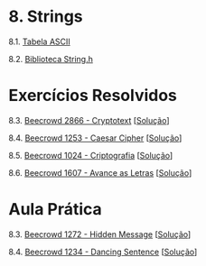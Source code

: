 # 8. Strings

8.1. [Tabela ASCII](https://www.ime.usp.br/~pf/algoritmos/apend/ascii.html)

8.2. [Biblioteca String.h](https://petbcc.ufscar.br/string/)


# Exercícios Resolvidos

8.3. [Beecrowd 2866 - Cryptotext](https://www.beecrowd.com.br/judge/en/problems/view/2866) [[Solução](upsolving/beecrowd_2866.c)]
   
8.4. [Beecrowd 1253 - Caesar Cipher](https://www.beecrowd.com.br/judge/en/problems/view/1253) [[Solução](upsolving/beecrowd_1253.c)]

8.5. [Beecrowd 1024 - Criptografia](https://www.beecrowd.com.br/judge/pt/problems/view/1024) [[Solução](upsolving/beecrowd_1024.c)]

8.6. [Beecrowd 1607 - Avance as Letras](https://www.beecrowd.com.br/judge/en/problems/view/1607) [[Solução](upsolving/beecrowd_1607.c)]


# Aula Prática

8.3. [Beecrowd 1272 - Hidden Message](https://www.beecrowd.com.br/judge/en/problems/view/1272) [[Solução](upsolving/beecrowd_1272.c)]

8.4. [Beecrowd 1234 - Dancing Sentence](https://www.beecrowd.com.br/judge/en/problems/view/1234) [[Solução](upsolving/beecrowd_1234.c)]
